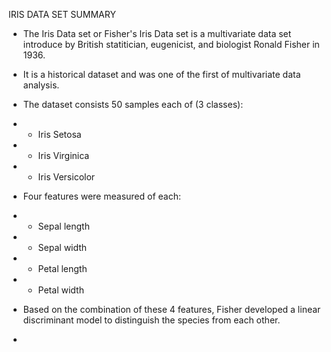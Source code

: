 IRIS DATA SET SUMMARY

- The Iris Data set or Fisher's Iris Data set is a multivariate data set introduce by British statitician, eugenicist, and biologist Ronald Fisher in 1936.

- It is a historical dataset and was one of the first of multivariate data analysis. 

- The dataset consists 50 samples each of (3 classes):
- - Iris Setosa
- - Iris Virginica
- - Iris Versicolor

- Four features were measured of each:
- - Sepal length
- - Sepal width
- - Petal length
- - Petal width

- Based on the combination of these 4 features, Fisher developed a linear discriminant model to distinguish the species from each other.
- 